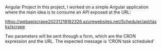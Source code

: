Angular Project
In this project, I worked on a simple Angular application where the main idea is to consume an API exposed at the URL:

https://webapiscrape20231218182326.azurewebsites.net/Scheduler/api/tasks/scrape

Two parameters will be sent through a form, which are the CRON expression and the URL. The expected message is ‘CRON task scheduled’